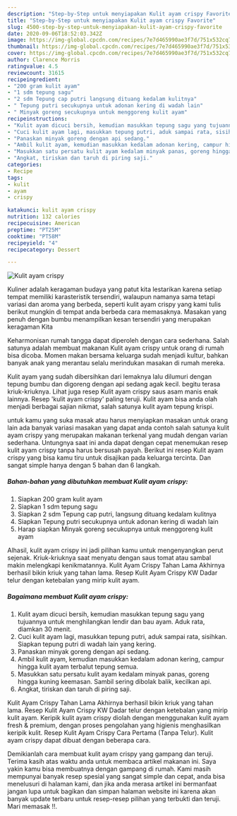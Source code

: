 ```yaml
---
description: "Step-by-Step untuk menyiapakan Kulit ayam crispy Favorite"
title: "Step-by-Step untuk menyiapakan Kulit ayam crispy Favorite"
slug: 4500-step-by-step-untuk-menyiapakan-kulit-ayam-crispy-favorite
date: 2020-09-06T18:52:03.342Z
image: https://img-global.cpcdn.com/recipes/7e7d465990ae3f7d/751x532cq70/kulit-ayam-crispy-foto-resep-utama.jpg
thumbnail: https://img-global.cpcdn.com/recipes/7e7d465990ae3f7d/751x532cq70/kulit-ayam-crispy-foto-resep-utama.jpg
cover: https://img-global.cpcdn.com/recipes/7e7d465990ae3f7d/751x532cq70/kulit-ayam-crispy-foto-resep-utama.jpg
author: Clarence Morris
ratingvalue: 4.5
reviewcount: 31615
recipeingredient:
- "200 gram kulit ayam"
- "1 sdm tepung sagu"
- "2 sdm Tepung cap putri langsung dituang kedalam kulitnya"
- " Tepung putri secukupnya untuk adonan kering di wadah lain"
- " Minyak goreng secukupnya untuk menggoreng kulit ayam"
recipeinstructions:
- "Kulit ayam dicuci bersih, kemudian masukkan tepung sagu yang tujuannya untuk menghilangkan lendir dan bau ayam. Aduk rata, diamkan 30 menit."
- "Cuci kulit ayam lagi, masukkan tepung putri, aduk sampai rata, sisihkan. Siapkan tepung putri di wadah lain yang kering."
- "Panaskan minyak goreng dengan api sedang."
- "Ambil kulit ayam, kemudian masukkan kedalam adonan kering, campur hingga kulit ayam terbalut tepung semua."
- "Masukkan satu persatu kulit ayam kedalam minyak panas, goreng hingga kuning keemasan. Sambil sering dibolak balik, kecilkan api."
- "Angkat, tiriskan dan taruh di piring saji."
categories:
- Recipe
tags:
- kulit
- ayam
- crispy

katakunci: kulit ayam crispy 
nutrition: 132 calories
recipecuisine: American
preptime: "PT25M"
cooktime: "PT58M"
recipeyield: "4"
recipecategory: Dessert

---
```



![Kulit ayam crispy](https://img-global.cpcdn.com/recipes/7e7d465990ae3f7d/751x532cq70/kulit-ayam-crispy-foto-resep-utama.jpg)

Kuliner adalah keragaman budaya yang patut kita lestarikan karena setiap tempat memiliki karasteristik tersendiri, walaupun namanya sama tetapi variasi dan aroma yang berbeda, seperti kulit ayam crispy yang kami tulis berikut mungkin di tempat anda berbeda cara memasaknya. Masakan yang penuh dengan bumbu menampilkan kesan tersendiri yang merupakan keragaman Kita

Keharmonisan rumah tangga dapat diperoleh dengan cara sederhana. Salah satunya adalah membuat makanan Kulit ayam crispy untuk orang di rumah bisa dicoba. Momen makan bersama keluarga sudah menjadi kultur, bahkan banyak anak yang merantau selalu merindukan masakan di rumah mereka.

Kulit ayam yang sudah dibersihkan dari lemaknya lalu dilumuri dengan tepung bumbu dan digoreng dengan api sedang agak kecil. begitu terasa kriuk-kriuknya. Lihat juga resep Kulit ayam crispy saus asam manis enak lainnya. Resep &#39;kulit ayam crispy&#39; paling teruji. Kulit ayam bisa anda olah menjadi berbagai sajian nikmat, salah satunya kulit ayam tepung krispi.

untuk kamu yang suka masak atau harus menyiapkan masakan untuk orang lain ada banyak variasi masakan yang dapat anda contoh salah satunya kulit ayam crispy yang merupakan makanan terkenal yang mudah dengan varian sederhana. Untungnya saat ini anda dapat dengan cepat menemukan resep kulit ayam crispy tanpa harus bersusah payah.
Berikut ini resep Kulit ayam crispy yang bisa kamu tiru untuk disajikan pada keluarga tercinta. Dan sangat simple hanya dengan 5 bahan dan 6 langkah.


<!--inarticleads1-->

##### Bahan-bahan yang dibutuhkan membuat Kulit ayam crispy:

1. Siapkan 200 gram kulit ayam
1. Siapkan 1 sdm tepung sagu
1. Siapkan 2 sdm Tepung cap putri, langsung dituang kedalam kulitnya
1. Siapkan  Tepung putri secukupnya untuk adonan kering di wadah lain
1. Harap siapkan  Minyak goreng secukupnya untuk menggoreng kulit ayam


Alhasil, kulit ayam crispy ini jadi pilihan kamu untuk mengenyangkan perut sejenak. Kriuk-kriuknya saat menyatu dengan saus tomat atau sambal makin melengkapi kenikmatannya. Kulit Ayam Crispy Tahan Lama Akhirnya berhasil bikin kriuk yang tahan lama. Resep Kulit Ayam Crispy KW Dadar telur dengan ketebalan yang mirip kulit ayam. 

<!--inarticleads2-->

##### Bagaimana membuat  Kulit ayam crispy:

1. Kulit ayam dicuci bersih, kemudian masukkan tepung sagu yang tujuannya untuk menghilangkan lendir dan bau ayam. Aduk rata, diamkan 30 menit.
1. Cuci kulit ayam lagi, masukkan tepung putri, aduk sampai rata, sisihkan. Siapkan tepung putri di wadah lain yang kering.
1. Panaskan minyak goreng dengan api sedang.
1. Ambil kulit ayam, kemudian masukkan kedalam adonan kering, campur hingga kulit ayam terbalut tepung semua.
1. Masukkan satu persatu kulit ayam kedalam minyak panas, goreng hingga kuning keemasan. Sambil sering dibolak balik, kecilkan api.
1. Angkat, tiriskan dan taruh di piring saji.


Kulit Ayam Crispy Tahan Lama Akhirnya berhasil bikin kriuk yang tahan lama. Resep Kulit Ayam Crispy KW Dadar telur dengan ketebalan yang mirip kulit ayam. Keripik kulit ayam crispy diolah dengan menggunakan kulit ayam fresh &amp; premium, dengan proses pengolahan yang higienis menghasilkan keripik kulit. Resep Kulit Ayam Crispy Cara Pertama (Tanpa Telur). Kulit ayam crispy dapat dibuat dengan beberapa cara. 

Demikianlah cara membuat kulit ayam crispy yang gampang dan teruji. Terima kasih atas waktu anda untuk membaca artikel makanan ini. Saya yakin kamu bisa membuatnya dengan gampang di rumah. Kami masih mempunyai banyak resep spesial yang sangat simple dan cepat, anda bisa menelusuri di halaman kami, dan jika anda merasa artikel ini bermanfaat jangan lupa untuk bagikan dan simpan halaman website ini karena akan banyak update terbaru untuk resep-resep pilihan yang terbukti dan teruji. Mari memasak !!. 
